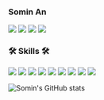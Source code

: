 

<!--
**somm12/somm12** is a ✨ _special_ ✨ repository because its `README.md` (this file) appears on your GitHub profile.

Here are some ideas to get you started:

- 🔭 I’m currently working on ...
- 🌱 I’m currently learning ...
- 👯 I’m looking to collaborate on ...
- 🤔 I’m looking for help with ...
- 💬 Ask me about ...
- 📫 How to reach me: ...
- 😄 Pronouns: ...
- ⚡ Fun fact: ...
-->
### Somin An

<img src="https://img.shields.io/badge/BLOG-000000?style=flat-square&logo=Notion&logoColor=ffffff"/> <img src="https://img.shields.io/badge/thals8744@gmail.com-EA4335?style=flat-square&logo=Gmail&logoColor=white"/> <img src="https://img.shields.io/badge/thals8744@naver.com-03C75A?style=flat-square&logo=Naver&logoColor=white"/> <img src="https://img.shields.io/badge/somin____an-E4405F?style=flat-square&logo=Instagram&logoColor=white"/>


### 🛠️ Skills 🛠️
<img src="https://img.shields.io/badge/C-A8B9CC?style=flat-square&logo=C&logoColor=ffffff"/> <img src="https://img.shields.io/badge/Java-007396?style=flat-square&logo=Java&logoColor=ffffff"/> <img src="https://img.shields.io/badge/JS-F7DF1E?style=flat-square&logo=JavaScript&logoColor=ffffff"/> <img src="https://img.shields.io/badge/Python-3776AB?style=flat-square&logo=Python&logoColor=ffffff"/> <img src="https://img.shields.io/badge/HTML-E34F26?style=flat-square&logo=HTML5&logoColor=ffffff"/> <img src="https://img.shields.io/badge/CSS-1572B6?style=flat-square&logo=CSS3&logoColor=ffffff"/> <img src="https://img.shields.io/badge/Linux-FCC624?style=flat-square&logo=Linux&logoColor=ffffff"/> <img src="https://img.shields.io/badge/Docker-2496ED?style=flat-square&logo=Docker&logoColor=ffffff"/> <img src="https://img.shields.io/badge/Django-092E20?style=flat-square&logo=Django&logoColor=ffffff"/>

![Somin's GitHub stats](https://github-readme-stats.vercel.app/api?username=somm12&show_icons=true&theme=radical)







